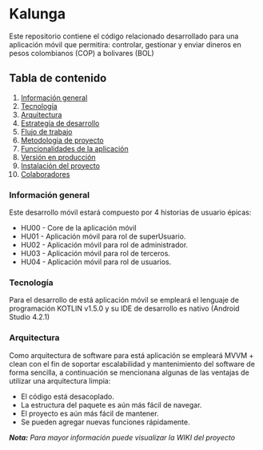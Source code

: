 # Kalunga
Este repositorio contiene el código relacionado desarrollado para una aplicación móvil que permitira: controlar, gestionar y enviar dineros en pesos colombianos (COP) a bolivares (BOL)

## Tabla de contenido
1. [Información general](#general-info)
2. [Tecnología](#tecnologies)
3. [Arquitectura](#architecture)
4. [Estrategía de desarrollo](#strategy)
5. [Flujo de trabajo](#flow)
6. [Metodología de proyecto](#methodology)
7. [Funcionalidades de la aplicación](#features)
8. [Versión en producción](#versión)
9. [Instalación del proyecto](#installation)
10. [Colaboradores](#collaborators)

<a name="general-info"></a> 
### Información general
Este desarrollo móvil estará compuesto por 4 historias de usuario épicas:
 - HU00 - Core de la aplicación móvil
 - HU01 - Aplicación móvil para rol de superUsuario.
 - HU02 - Aplicación móvil para rol de administrador.
 - HU03 - Aplicación móvil para rol de terceros.
 - HU04 - Aplicación móvil para rol de usuarios.

### Tecnología
Para el desarrollo de está aplicación móvil se empleará el lenguaje de programación KOTLIN v1.5.0 y su IDE de desarrollo es nativo (Android Studio 4.2.1)

### Arquitectura
Como arquitectura de software para está aplicación se empleará MVVM + clean con el fin de soportar escalabilidad y mantenimiento del software de forma sencilla, a continuación se mencionana algunas de las ventajas de utilizar una arquitectura limpia:
 * El código está desacoplado.
 * La estructura del paquete es aún más fácil de navegar.
 * El proyecto es aún más fácil de mantener.
 * Se pueden agregar nuevas funciones rápidamente.

***Nota:** Para mayor información puede visualizar la WIKI del proyecto*
